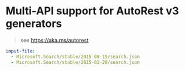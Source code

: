 # Multi-API support for AutoRest v3 generators

> see https://aka.ms/autorest

``` yaml $(enable-multi-api)
input-file:
  - Microsoft.Search/stable/2015-08-19/search.json
  - Microsoft.Search/stable/2015-02-28/search.json
```
